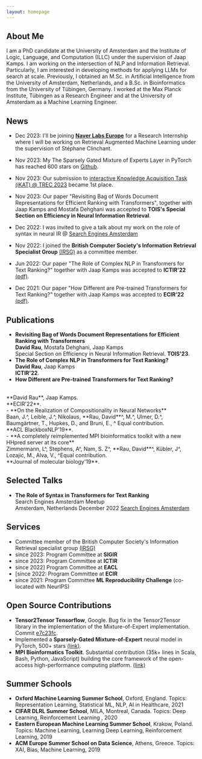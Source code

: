 ```yaml
---
layout: homepage
---
```


## About Me
I am a PhD candidate at the University of Amsterdam and the Institute of Logic, Language, and Computation (ILLC) under the supervision of Jaap Kamps. I am working on the intersection of NLP and Information Retrieval.  Particularly, I am interested in developing methods for applying LLMs for search at scale. Previously, I obtained an M.Sc. in Artificial Intelligence from the University of Amsterdam, Netherlands, and a B.Sc. in Bioinformatics from the University of Tübingen, Germany. I worked at the Max Planck Institute, Tübingen as a Research Engineer and at the University of Amsterdam as a Machine Learning Engineer. 


## News

- Dec 2023: I'll be joining [**Naver Labs Europe**](https://europe.naverlabs.com/) for a Research Internship where I will be working on Retrieval Augmented Machine Learning under the supervision of Stéphane Clinchant.
  
- Nov 2023: My The Sparsely Gated Mixture of Experts Layer in PyTorch has reached 600 stars on [Github](https://github.com/davidmrau/mixture-of-experts).
  
- Nov 2023: Our submission to [interactive Knowledge Acquisition Task (iKAT) @ TREC 2023](https://www.trecikat.com/) became 1st place.
  
- Nov 2023: Our paper "Revisiting Bag of Words Document Representations for Efficient Ranking with Transformers", together with Jaap Kamps and Mostafa Dehghani was accepted to **TOIS's Special Section on Efficiency in Neural Information Retrieval**.
  
- Dec 2022: I was invited to give a talk about my work on the role of syntax in neural IR @ [Search Engines Amsterdam](https://www.meetup.com/sea-search-engines-amsterdam/events/289184753/)
  
- Nov 2022: I joined the **British Computer Society's Information Retrieval Specialist Group** [(IRSG)](https://www.bcs.org/membership-and-registrations/member-communities/information-retrieval-specialist-group/) as a committee member.
  
-  Jun 2022: Our paper "The Role of Complex NLP in Transformers for Text Ranking?" together with Jaap Kamps was accepted to **ICTIR'22** [(pdf)](https://arxiv.org/pdf/2207.02522.pdf).
  
 - Dec 2021: Our paper "How Different are Pre-trained Transformers for Text Ranking?" together with Jaap Kamps was accepted to **ECIR'22** [(pdf)](https://arxiv.org/pdf/2204.07233.pdf).

## Publications

- **Revisiting Bag of Words Document Representations for Efficient Ranking with Transformers**
  <br>
  **David Rau**, Mostafa Dehghani, Jaap Kamps
  <br>
  Special Section on Efficiency in Neural Information Retrieval. **TOIS'23**.
  <br>
- **The Role of Complex NLP in Transformers for Text Ranking?**
  <br>
  **David Rau**, Jaap Kamps
  <br>
  **ICTIR'22**.
  <br>
 - **How Di fferent are Pre-trained Transformers for Text Ranking?**
  <br>
  **David Rau**, Jaap Kamps.
  <br>
  **ECIR'22**.
  <br>
- **On the Realization of Compositionality in Neural Networks**
  <br>
  Baan, J.^, Leible, J.^, Nikolaus, **Rau, David**^, M.^, Ulmer, D.^, Baumgärtner, T., Hupkes, D., and Bruni, E., ^ Equal contribution.
  <br>
  **ACL BlackboxNLP'19**.
  <br>
- **A completely reimplemented MPI bioinformatics toolkit with a new HHpred server at its core**
 <br>
  Zimmermann, L^, Stephens, A^, Nam, S. Z^, **Rau, David**^, Kübler, J^, Lozajic, M., Alva, V., ^Equal contribution.
 <br>
 **Journal of molecular biology'19**.
 <br>
 


## Selected Talks

- **The Role of Syntax in Transformers for Text Ranking**
  <br>
  Search Engines Amsterdam Meetup
  <br>
  Amsterdam, Netherlands December 2022 [Search Engines Amsterdam](https://www.meetup.com/sea-search-engines-amsterdam/events/289184753/)
  

## Services

- Committee member of the British Computer Society's Information Retrieval specialist group [(IRSG)](https://www.bcs.org/membership-and-registrations/member-communities/information-retrieval-specialist-group/)
- since 2023: Program Committee at **SIGIR** 
- since 2023: Program Committee at **ICTIR** 
- since 2022] Program Committee at **EACL** 
- [since 2022: Program Committee at **ECIR** 
- since 2021: Program Committee **ML Reproducibility Challenge** (co-located with NeurIPS)

## Open Source Contributions
- **Tensor2Tensor Tensorflow**, Google. Bug fix in the Tensor2Tensor library in the implementation of the Mixture-of-Expert implementation. Commit
[e7c23fc](https://github.com/tensorflow/tensor2tensor/pull/1627).
- Implemented a **Sparsely-Gated Mixture-of-Expert** neural model in PyTorch, 500+ stars [(link)](https://github.com/davidmrau/mixture-of-experts).
- **MPI Bioinformatics Toolkit**. Substantial contribution (35k+ lines in Scala, Bash, Python, JavaScript) building the core framework of the
open-access high-performance computing platform. [(link)](https://github.com/proteinevolution/Toolkit/graphs/contributors)

## Summer Schools
- **Oxford Machine Learning Summer School**, Oxford, England. Topics: Representation Learning, Statistical ML, NLP, AI in Healthcare, 2021
- **CIFAR DLRL Summer School**, MILA, Montreal, Canada. Topics: Deep Learning, Reinforcement Learning , 2020
- **Eastern European Machine Learning Summer School**, Krakow, Poland. Topics: Machine Learning, Learning Deep Learning, Reinforcement Learning, 2019
- **ACM Europe Summer School on Data Science**, Athens, Greece. Topics: XAI, Bias, Machine Learning, 2019
